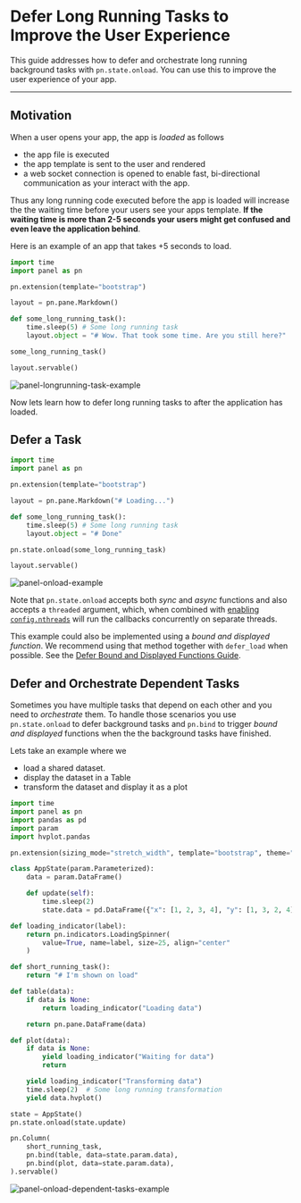 # Defer Long Running Tasks to Improve the User Experience

This guide addresses how to defer and orchestrate long running background tasks with `pn.state.onload`. You can use this to improve the user experience of your app.

---

## Motivation

When a user opens your app, the app is *loaded* as follows

- the app file is executed
- the app template is sent to the user and rendered
- a web socket connection is opened to enable fast, bi-directional communication as your interact with the app.

Thus any long running code executed before the app is loaded will increase the the waiting time before your users see your apps template. **If the waiting time is more than 2-5 seconds your users might get confused and even leave the application behind**.

Here is an example of an app that takes +5 seconds to load.

```python
import time
import panel as pn

pn.extension(template="bootstrap")

layout = pn.pane.Markdown()

def some_long_running_task():
    time.sleep(5) # Some long running task
    layout.object = "# Wow. That took some time. Are you still here?"

some_long_running_task()

layout.servable()
```

![panel-longrunning-task-example](https://assets.holoviz.org/panel/gifs/long_load.gif)

Now lets learn how to defer long running tasks to after the application has loaded.

## Defer a Task

```python
import time
import panel as pn

pn.extension(template="bootstrap")

layout = pn.pane.Markdown("# Loading...")

def some_long_running_task():
    time.sleep(5) # Some long running task
    layout.object = "# Done"

pn.state.onload(some_long_running_task)

layout.servable()
```

![panel-onload-example](https://assets.holoviz.org/panel/gifs/onload_callback.gif)

Note that `pn.state.onload` accepts both *sync* and *async* functions and also accepts a `threaded` argument, which, when combined with [enabling `config.nthreads`](../concurrency/threading) will run the callbacks concurrently on separate threads.

This example could also be implemented using a *bound and displayed function*. We recommend using that method together with `defer_load` when possible. See the [Defer Bound and Displayed Functions Guide](defer_load).

## Defer and Orchestrate Dependent Tasks

Sometimes you have multiple tasks that depend on each other and you need to *orchestrate* them. To handle those scenarios you use `pn.state.onload` to defer background tasks and `pn.bind` to trigger *bound and displayed* functions when the the background tasks have finished.

Lets take an example where we

- load a shared dataset.
- display the dataset in a Table
- transform the dataset and display it as a plot

```python
import time
import panel as pn
import pandas as pd
import param
import hvplot.pandas

pn.extension(sizing_mode="stretch_width", template="bootstrap", theme="dark")

class AppState(param.Parameterized):
    data = param.DataFrame()

    def update(self):
        time.sleep(2)
        state.data = pd.DataFrame({"x": [1, 2, 3, 4], "y": [1, 3, 2, 4]})

def loading_indicator(label):
    return pn.indicators.LoadingSpinner(
        value=True, name=label, size=25, align="center"
    )

def short_running_task():
    return "# I'm shown on load"

def table(data):
    if data is None:
        return loading_indicator("Loading data")

    return pn.pane.DataFrame(data)

def plot(data):
    if data is None:
        yield loading_indicator("Waiting for data")
        return

    yield loading_indicator("Transforming data")
    time.sleep(2)  # Some long running transformation
    yield data.hvplot()

state = AppState()
pn.state.onload(state.update)

pn.Column(
    short_running_task,
    pn.bind(table, data=state.param.data),
    pn.bind(plot, data=state.param.data),
).servable()
```

![panel-onload-dependent-tasks-example](https://assets.holoviz.org/panel/gifs/onload_dependent.gif)
